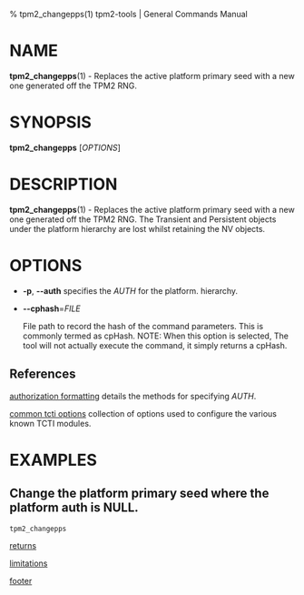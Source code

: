% tpm2_changepps(1) tpm2-tools | General Commands Manual

# NAME

**tpm2_changepps**(1) - Replaces the active platform primary seed with a new one
generated off the TPM2 RNG.

# SYNOPSIS

**tpm2_changepps** [*OPTIONS*]

# DESCRIPTION

**tpm2_changepps**(1) - Replaces the active platform primary seed with a new one
generated off the TPM2 RNG. The Transient and Persistent objects under the
platform hierarchy are lost whilst retaining the NV objects.

# OPTIONS

  * **-p**, **\--auth** specifies the _AUTH_ for the platform.
  hierarchy.

  * **\--cphash**=_FILE_

    File path to record the hash of the command parameters. This is commonly
    termed as cpHash. NOTE: When this option is selected, The tool will not
    actually execute the command, it simply returns a cpHash.

## References

[authorization formatting](common/authorizations.md) details the methods for
specifying _AUTH_.

[common tcti options](common/tcti.md) collection of options used to configure
the various known TCTI modules.

# EXAMPLES

## Change the platform primary seed where the platform auth is NULL.
```bash
tpm2_changepps
```

[returns](common/returns.md)

[limitations](common/policy-limitations.md)

[footer](common/footer.md)
